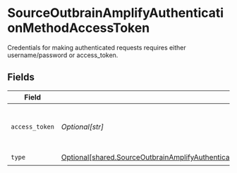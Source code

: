 # SourceOutbrainAmplifyAuthenticationMethodAccessToken

Credentials for making authenticated requests requires either username/password or access_token.


## Fields

| Field                                                                                                                                                                                                                                                | Type                                                                                                                                                                                                                                                 | Required                                                                                                                                                                                                                                             | Description                                                                                                                                                                                                                                          |
| ---------------------------------------------------------------------------------------------------------------------------------------------------------------------------------------------------------------------------------------------------- | ---------------------------------------------------------------------------------------------------------------------------------------------------------------------------------------------------------------------------------------------------- | ---------------------------------------------------------------------------------------------------------------------------------------------------------------------------------------------------------------------------------------------------- | ---------------------------------------------------------------------------------------------------------------------------------------------------------------------------------------------------------------------------------------------------- |
| `access_token`                                                                                                                                                                                                                                       | *Optional[str]*                                                                                                                                                                                                                                      | :heavy_check_mark:                                                                                                                                                                                                                                   | Access Token for making authenticated requests.                                                                                                                                                                                                      |
| `type`                                                                                                                                                                                                                                               | [Optional[shared.SourceOutbrainAmplifyAuthenticationMethodAccessTokenAccessTokenIsRequiredForAuthenticationRequests]](undefined/models/shared/sourceoutbrainamplifyauthenticationmethodaccesstokenaccesstokenisrequiredforauthenticationrequests.md) | :heavy_check_mark:                                                                                                                                                                                                                                   | N/A                                                                                                                                                                                                                                                  |